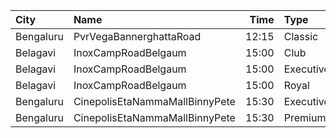 | City      | Name                           |  Time | Type      | Price | Capacity | Booked |
| :-------- | :----------------------------- | ----: | :-------- | ----: | -------: | -----: |
| Bengaluru | PvrVegaBannerghattaRoad        | 12:15 | Classic   |  140₹ |       76 |      6 |
| Belagavi  | InoxCampRoadBelgaum            | 15:00 | Club      |  130₹ |       26 |      0 |
| Belagavi  | InoxCampRoadBelgaum            | 15:00 | Executive |  130₹ |        7 |      0 |
| Belagavi  | InoxCampRoadBelgaum            | 15:00 | Royal     |  150₹ |        2 |      0 |
| Bengaluru | CinepolisEtaNammaMallBinnyPete | 15:30 | Executive |  110₹ |       35 |      0 |
| Bengaluru | CinepolisEtaNammaMallBinnyPete | 15:30 | Premium   |  110₹ |       20 |      0 |